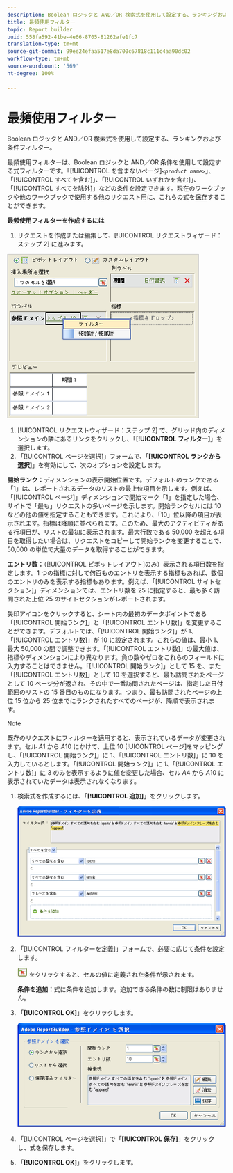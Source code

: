 ```yaml
---
description: Boolean ロジックと AND／OR 検索式を使用して設定する、ランキングおよび条件フィルター。
title: 最頻使用フィルター
topic: Report builder
uuid: 558fa592-41be-4e66-8705-81262afe1fc7
translation-type: tm+mt
source-git-commit: 99ee24efaa517e8da700c67818c111c4aa90dc02
workflow-type: tm+mt
source-wordcount: '569'
ht-degree: 100%

---
```



# 最頻使用フィルター

Boolean ロジックと AND／OR 検索式を使用して設定する、ランキングおよび条件フィルター。

最頻使用フィルターは、Boolean ロジックと AND／OR 条件を使用して設定する式フィルターです。「[!UICONTROL  を含まないページ&#x200B;]*`<product name>`*」、「[!UICONTROL すべてを含む]」、「[!UICONTROL いずれかを含む]」、「[!UICONTROL すべてを除外]」などの条件を設定できます。現在のワークブックや他のワークブックで使用する他のリクエスト用に、これらの式を[保存](/help/analyze/report-builder/layout/c-filter-dimensions/saved-filters.md)することができます。

**最頻使用フィルターを作成するには**

1.  リクエストを作成または編集して、[!UICONTROL リクエストウィザード：ステップ 2] に進みます。

   ![ステップ情報](assets/dimension_filter.png)

1.  [!UICONTROL リクエストウィザード：ステップ 2] で、グリッド内のディメンションの隣にあるリンクをクリックし、「**[!UICONTROL フィルター]**」を選択します。
1.  「[!UICONTROL ページを選択]」フォームで、「**[!UICONTROL ランクから選択]**」を有効にして、次のオプションを設定します。

   **開始ランク：**&#x200B;ディメンションの表示開始位置です。デフォルトのランクである「1」は、レポートされるデータのリストの最上位項目を示します。例えば、「[!UICONTROL ページ]」ディメンションで開始マーク「1」を指定した場合、サイトで「最も」リクエストの多いページを示します。開始ランクセルには 10 などの他の値を指定することもできます。これにより、「10」位以降の項目が表示されます。指標は降順に並べられます。このため、最大のアクティビティがある行項目が、リストの最初に表示されます。最大行数である 50,000 を超える項目を取得したい場合は、リクエストをコピーして開始ランクを変更することで、50,000 の単位で大量のデータを取得することができます。

   **エントリ数：**（[!UICONTROL ピボットレイアウト]のみ）表示される項目数を指定します。1 つの指標に対して何百ものエントリを表示する指標もあれば、数個のエントリのみを表示する指標もあります。例えば、「[!UICONTROL サイトセクション]」ディメンションでは、エントリ数を 25 に指定すると、最も多く訪問された上位 25 のサイトセクションがレポートされます。

   矢印アイコンをクリックすると、シート内の最初のデータポイントである「[!UICONTROL 開始ランク]」と「[!UICONTROL エントリ数]」を変更することができます。デフォルトでは、「[!UICONTROL 開始ランク]」が 1、「[!UICONTROL エントリ数]」が 10 に設定されます。これらの値は、最小 1、最大 50,000 の間で調整できます。「[!UICONTROL エントリ数]」の最大値は、指標やディメンションにより異なります。負の数やゼロをこれらのフィールドに入力することはできません。「[!UICONTROL 開始ランク]」として 15 を、また「[!UICONTROL エントリ数]」として 10 を選択すると、最も訪問されたページとして 10 ページ分が返され、その中で一番訪問されたページは、指定した日付範囲のリストの 15 番目のものになります。つまり、最も訪問されたページの上位 15 位から 25 位までにランクされたすべてのページが、降順で表示されます。

   >[!NOTE]
   >
   >既存のリクエストにフィルターを適用すると、表示されているデータが変更されます。セル $A$1 から $A$10 にかけて、上位 10 [!UICONTROL ページ]をマッピングし、「[!UICONTROL 開始ランク]」に 1、「[!UICONTROL エントリ数]」に 10 を入力しているとします。「[!UICONTROL 開始ランク]」に 1、「[!UICONTROL エントリ数]」に 3 のみを表示するように値を変更した場合、セル $A$4 から $A$10 に表示されていたデータは表示されなくなります。

1. 検索式を作成するには、「**[!UICONTROL 追加]**」をクリックします。

   ![ステップ情報](assets/expressions_define_filter.png)

1. 「[!UICONTROL フィルターを定義]」フォームで、必要に応じて条件を設定します。

   ![select_cell_icon.png](assets/select_cell_icon.png) をクリックすると、セルの値に定義された条件が示されます。

   **条件を追加：**&#x200B;式に条件を追加します。追加できる条件の数に制限はありません。

1. 「**[!UICONTROL OK]**」をクリックします。

   ![ステップ情報](assets/choose_page_02.png)

1. 「[!UICONTROL ページを選択]」で「**[!UICONTROL 保存]**」をクリックし、式を保存します。
1. 「**[!UICONTROL OK]**」をクリックします。

